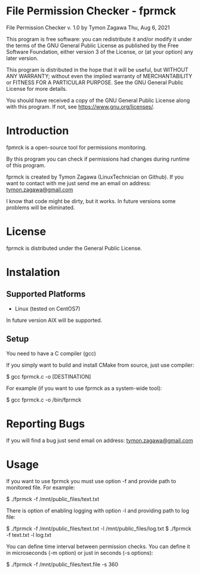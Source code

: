 **File Permission Checker - fprmck**
==========

File Permission Checker v. 1.0
by Tymon Zagawa
Thu, Aug 6, 2021 


This program is free software: you can redistribute it and/or modify
it under the terms of the GNU General Public License as published by
the Free Software Foundation, either version 3 of the License, or
(at your option) any later version.

This program is distributed in the hope that it will be useful,
but WITHOUT ANY WARRANTY; without even the implied warranty of
MERCHANTABILITY or FITNESS FOR A PARTICULAR PURPOSE.  See the
GNU General Public License for more details.

You should have received a copy of the GNU General Public License
along with this program.  If not, see <https://www.gnu.org/licenses/>.



Introduction
============

fpmrck is a open-source tool for permissions monitoring.

By this program you can check if permissions had changes during
runtime of this program.

fprmck is created  by Tymon Zagawa (LinuxTechnician on Github).
If you want to contact with me just send me an email on address:
tymon.zagawa@gmail.com

I know that code might be dirty, but it works. In future versions
some problems will be eliminated.


License
=======

fprmck is distributed under the General Public License.



Instalation
==============

Supported Platforms
-------------------

* Linux (tested on CentOS7)

In future version AIX will be supported.


Setup
--------

You need to have a C compiler (gcc)

If you simply want to build and install CMake from source, just use compiler:

  $ gcc fprmck.c -o [DESTINATION]

For example (if you want to use fprmck as a system-wide tool):


  $ gcc fprmck.c -o /bin/fprmck


Reporting Bugs
==============

If you will find a bug just send email on address:
tymon.zagawa@gmail.com


Usage
=====

If you want to use fprmck you must use option -f and provide path to monitored 
file. For example:

  $ ./fprmck -f /mnt/public_files/text.txt

There is option of enabling logging with option -l and providing path to log file:

  $ ./fprmck -f /mnt/public_files/text.txt -l /mnt/public_files/log.txt
  $ ./fprmck -f text.txt -l log.txt


You can define time interval between permission checks. You can define it in 
microseconds (-m option) or just in seconds (-s options):

  $ ./fprmck -f /mnt/public_files/text.file -s 360

